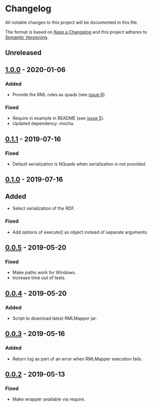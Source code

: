 # Changelog

All notable changes to this project will be documented in this file.

The format is based on [Keep a Changelog](http://keepachangelog.com/en/1.0.0/)
and this project adheres to [Semantic Versioning](http://semver.org/spec/v2.0.0.html).

## Unreleased

## [1.0.0] - 2020-01-06

### Added
- Provide the RML rules as quads (see [issue 6](https://github.com/RMLio/rmlmapper-java-wrapper-js/issues/6)).

### Fixed
- Require in example in README (see [issue 5](https://github.com/RMLio/rmlmapper-java-wrapper-js/issues/5)).
- Updated dependency: mocha.

## [0.1.1] - 2019-07-16

### Fixed
- Default serialization is NQuads when serialization is not provided.

## [0.1.0] - 2019-07-16

## Added
- Select serialization of the RDF.

### Fixed
- Add options of execute() as object instead of separate arguments.

## [0.0.5] - 2019-05-20

### Fixed
- Make paths work for Windows.
- Increase time out of tests.

## [0.0.4] - 2019-05-20

### Added
- Script to download latest RMLMapper jar.

## [0.0.3] - 2019-05-16

### Added
- Return log as part of an error when RMLMapper execution fails.

## [0.0.2] - 2019-05-13

### Fixed
- Make wrapper available via require.

[1.0.0]: https://github.com/RMLio/rmlmapper-java-wrapper-js/compare/v0.1.1...v1.0.0
[0.1.1]: https://github.com/RMLio/rmlmapper-java-wrapper-js/compare/v0.1.0...v0.1.1
[0.1.0]: https://github.com/RMLio/rmlmapper-java-wrapper-js/compare/v0.0.5...v0.1.0
[0.0.5]: https://github.com/RMLio/rmlmapper-java-wrapper-js/compare/v0.0.4...v0.0.5
[0.0.4]: https://github.com/RMLio/rmlmapper-java-wrapper-js/compare/v0.0.3...v0.0.4
[0.0.3]: https://github.com/RMLio/rmlmapper-java-wrapper-js/compare/v0.0.2...v0.0.3
[0.0.2]: https://github.com/RMLio/rmlmapper-java-wrapper-js/compare/v0.0.1...v0.0.2
